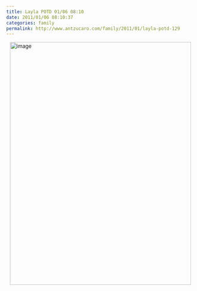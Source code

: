 ```yaml
---
title: Layla POTD 01/06 08:10
date: 2011/01/06 08:10:37
categories: family
permalink: http://www.antzucaro.com/family/2011/01/layla-potd-129
---
```

<img src="http://media.antzucaro.com/uploads/2011/02/IMG_20110106_081037.jpg" width="485px" height="650px" alt="image" style="display: block; margin-right: auto; margin-left: auto;">